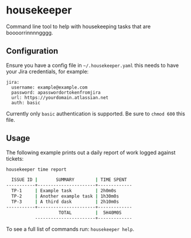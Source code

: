 # housekeeper

Command line tool to help with housekeeping tasks that are boooorrinnnngggg.

## Configuration

Ensure you have a config file in `~/.housekeeper.yaml` this needs to have your Jira credentials, for
example:

```
jira:
  username: example@example.com
  password: apasswordortokenfromjira
  url: https://yourdomain.atlassian.net
  auth: basic
```

Currently only `basic` authentication is supported. Be sure to `chmod 600` this file.

## Usage

The following example prints out a daily report of work logged against tickets:

```bash
housekeeper time report

  ISSUE ID |       SUMMARY        | TIME SPENT
-----------+----------------------+-------------
  TP-1     | Example task         | 2h0m0s
  TP-2     | Another example task | 1h30m0s
  TP-3     | A third dask         | 2h10m0s
-----------+----------------------+-------------
                    TOTAL         |  5H40M0S
           -----------------------+-------------
```

To see a full list of commands run: `housekeeper help`.